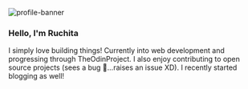 ![profile-banner](https://github.com/Ruchita1010/Ruchita1010/assets/70577616/d72f40d4-a96d-4ca5-901a-7db44c740e85)

### Hello, I'm Ruchita

I simply love building things! Currently into web development and progressing through TheOdinProject. I also enjoy contributing to open source projects (sees a bug 👀...raises an issue XD). I recently started blogging as well!
